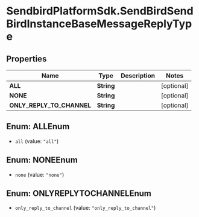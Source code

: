 # SendbirdPlatformSdk.SendBirdSendBirdInstanceBaseMessageReplyType

## Properties

Name | Type | Description | Notes
------------ | ------------- | ------------- | -------------
**ALL** | **String** |  | [optional] 
**NONE** | **String** |  | [optional] 
**ONLY_REPLY_TO_CHANNEL** | **String** |  | [optional] 



## Enum: ALLEnum


* `all` (value: `"all"`)





## Enum: NONEEnum


* `none` (value: `"none"`)





## Enum: ONLYREPLYTOCHANNELEnum


* `only_reply_to_channel` (value: `"only_reply_to_channel"`)





